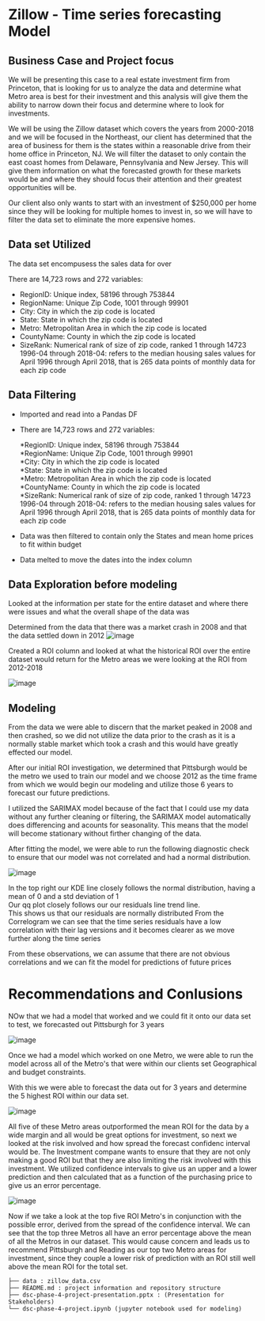 # Zillow - Time series forecasting Model

## Business Case and Project focus
We will be presenting this case to a real estate investment firm from Princeton, that is looking for us to analyze the data and determine what Metro area is best for their investment and this analysis will give them the ability to narrow down their focus and determine where to look for investments.

We will be using the Zillow dataset which covers the years from 2000-2018 and we will be focused in the Northeast, our client has determined that the area of business for them is the states within a reasonable drive from their home office in Princeton, NJ.  We will filter the dataset to only contain the east coast homes from Delaware, Pennsylvania and New Jersey.  This will give them information on what the forecasted growth for these markets would be and where they should focus their attention and their greatest opportunities will be.

Our client also only wants to start with an investment of $250,000 per home since they will be looking for multiple homes to invest in, so we will have to filter the data set to eliminate the more expensive homes.

## Data set Utilized
The data set encompusess the sales data for over 

There are 14,723 rows and 272 variables:

* RegionID: Unique index, 58196 through 753844
* RegionName: Unique Zip Code, 1001 through 99901
* City: City in which the zip code is located
* State: State in which the zip code is located
* Metro: Metropolitan Area in which the zip code is located
* CountyName: County in which the zip code is located
* SizeRank: Numerical rank of size of zip code, ranked 1 through 14723 1996-04 through 2018-04: refers to the median housing sales values for April 1996 through April 2018, that is 265 data points of monthly data for each zip code


## Data Filtering

* Imported and read into a Pandas DF
* There are 14,723 rows and 272 variables:

    *RegionID: Unique index, 58196 through 753844<br>
    *RegionName: Unique Zip Code, 1001 through 99901<br>
    *City: City in which the zip code is located<br>
    *State: State in which the zip code is located<br>
    *Metro: Metropolitan Area in which the zip code is located<br>
    *CountyName: County in which the zip code is located<br>
    *SizeRank: Numerical rank of size of zip code, ranked 1 through 14723 1996-04 through 2018-04: refers to the median housing sales values for April 1996       through April 2018, that is 265 data points of monthly data for each zip code<br>
* Data was then filtered to contain only the States and mean home prices to fit within budget 
* Data melted to move the dates into the index column


## Data Exploration before modeling


Looked at the information per state for the entire dataset and where there were issues and what the overall shape of the data was<br>

Determined from the data that there was a market crash in 2008 and that the data settled down in 2012
![image](https://user-images.githubusercontent.com/98813858/188322068-07e6722c-3512-4c79-a3a5-bb35dbca9e11.png)

Created a ROI column and looked at what the historical ROI over the entire dataset would return for the Metro areas we were looking at the ROI from 2012-2018

![image](https://user-images.githubusercontent.com/98813858/188322241-6db913ff-1a0b-4784-b707-76400428ef57.png)

## Modeling

From the data we were able to discern that the market peaked in 2008 and then crashed, so we did not utilize the data prior to the crash as it is a normally stable market which took a crash and this would have greatly effected our model.

After our initial ROI investigation, we determined that Pittsburgh would be the metro we used to train our model and we choose 2012 as the time frame from which we would begin our modeling and utilize those 6 years to forecast our future predictions.

I utilized the SARIMAX model because of the fact that I could use my data without any further cleaning or filtering, the SARIMAX model automatically does differencing and acounts for seasonality.  This means that the model will become stationary without firther changing of the data.

After fitting the model, we were able to run the following diagnostic check to ensure that our model was not correlated and had a normal distribution.

![image](https://user-images.githubusercontent.com/98813858/188423669-f869ce65-e6e2-49b2-9aa3-df60120979d5.png)

In the top right our KDE line closely follows the normal distribution, having a mean of 0 and a std   deviation of 1<br>
Our qq plot closely follows our our residuals line trend line.  <br>This shows us that our residuals are normally distributed
From the Correlogram we can see that the time series residuals have a low correlation with their lag versions and it becomes clearer as we move further along the time series


From these observations, we can assume that there are not obvious correlations and we can fit the model for predictions of future prices

# Recommendations and Conlusions

NOw that we had a model that worked and we could fit it onto our data set to test, we forecasted out Pittsburgh for 3 years

![image](https://user-images.githubusercontent.com/98813858/188433126-5a8c47d3-8c69-4aed-90c3-a8e55271dcbf.png)


Once we had a model which worked on one Metro, we were able to run the model across all of the Metro's that were within our clients set Geographical and budget constraints.

With this we were able to forecast the data out for 3 years and determine the 5 highest ROI within our data set.

![image](https://user-images.githubusercontent.com/98813858/188448375-e7411da7-cbe1-43df-84ee-62667b634809.png)

All five of these Metro areas outporformed the mean ROI for the data by a wide margin and all would be great options for investment, so next we looked at the risk involved and how spread the forecast confidenc interval would be.  The Investment compane wants to ensure that they are not only making a good ROI but that they are also limiting the risk involved with this investment.  We utilized confidence intervals to give us an upper and a lower prediction and then calculated that as a function of the purchasing price to give us an error percentage.

![image](https://user-images.githubusercontent.com/98813858/188448455-1dd4b725-edbd-4cca-920e-86afca7f0815.png)


Now if we take a look at the top five ROI Metro's in conjunction with the possible error, derived from the spread of the confidence interval.  We can see that the top three Metros all have an error percentage above the mean of all the Metros in our dataset.  This would cause concern and leads us to recommend Pittsburgh and Reading as our top two Metro areas for investment, since they couple a lower risk of prediction with an ROI still well above the mean ROI for the total set.




```
├── data : zillow_data.csv
├── README.md : project information and repository structure
├── dsc-phase-4-project-presentation.pptx : (Presentation for Stakeholders)
└── dsc-phase-4-project.ipynb (jupyter notebook used for modeling)
```


















